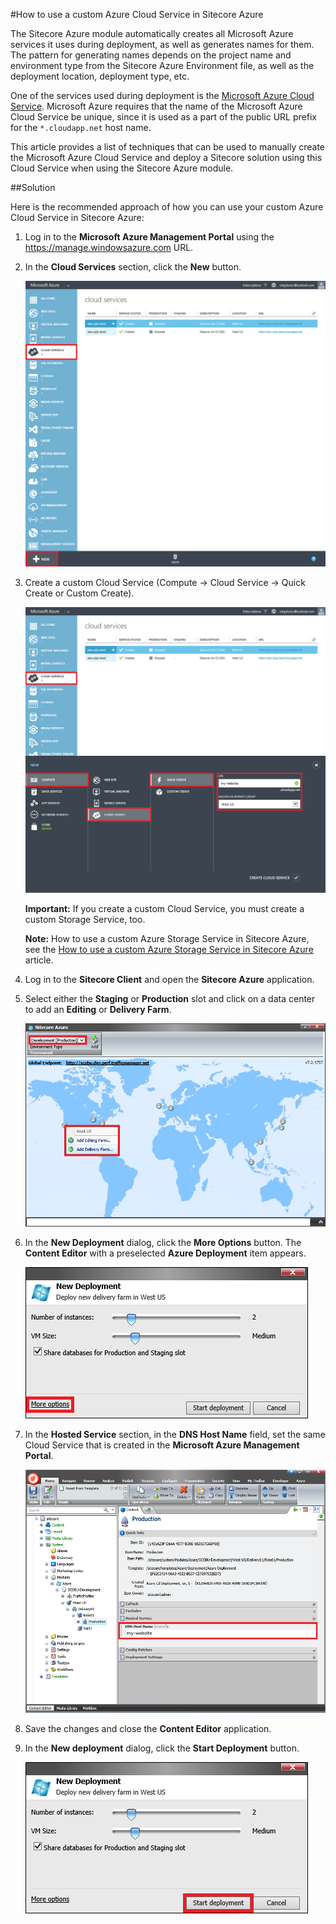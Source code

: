 #How to use a custom Azure Cloud Service in Sitecore Azure

The Sitecore Azure module automatically creates all Microsoft Azure services it uses during deployment, as well as generates names for them. The pattern for generating names depends on the project name and environment type from the Sitecore Azure Environment file, as well as the deployment location, deployment type, etc.

One of the services used during deployment is the [Microsoft Azure Cloud Service](https://msdn.microsoft.com/en-us/library/azure/jj155995.aspx). Microsoft Azure requires that the name of the Microsoft Azure Cloud Service be unique, since it is used as a part of the public URL prefix for the `*.cloudapp.net` host name.

This article provides a list of techniques that can be used to manually create the Microsoft Azure Cloud Service and deploy a Sitecore solution using this Cloud Service when using the Sitecore Azure module.

##Solution

Here is the recommended approach of how you can use your custom Azure Cloud Service in Sitecore Azure:

1. Log in to the **Microsoft Azure Management Portal** using the https://manage.windowsazure.com URL.
 
2. In the **Cloud Services** section, click the **New** button.

   ![](./media/how-to-use-a-custom-azure-cloud-service-in-sitecore-azure/AzureManagementPortal-01.png)

3. Create a custom Cloud Service (Compute -> Cloud Service -> Quick Create or Custom Create).

   ![](./media/how-to-use-a-custom-azure-cloud-service-in-sitecore-azure/AzureManagementPortal-02.png)
   
   **Important:** If you create a custom Cloud Service, you must create a custom Storage Service, too.
   
   **Note:** How to use a custom Azure Storage Service in Sitecore Azure, see the [How to use a custom Azure Storage Service in Sitecore Azure](how-to-use-a-custom-azure-storage-service-in-sitecore-azure.md) article.

4. Log in to the **Sitecore Client** and open the **Sitecore Azure** application.

5. Select either the **Staging** or **Production** slot and click on a data center to add an **Editing** or **Delivery Farm**. 

   ![](./media/how-to-use-a-custom-azure-cloud-service-in-sitecore-azure/SitecoreAzure-01.png)
   
6. In the **New Deployment** dialog, click the **More Options** button. The **Content Editor** with a preselected **Azure Deployment** item appears.

   ![](./media/how-to-use-a-custom-azure-cloud-service-in-sitecore-azure/SitecoreAzure-02.png)

7. In the **Hosted Service** section, in the **DNS Host Name** field, set the same Cloud Service that is created in the **Microsoft Azure Management Portal**.

   ![](./media/how-to-use-a-custom-azure-cloud-service-in-sitecore-azure/SitecoreAzure-03.png)
   
8. Save the changes and close the **Content Editor** application.

9. In the **New deployment** dialog, click the **Start Deployment** button.
   
   ![](./media/how-to-use-a-custom-azure-cloud-service-in-sitecore-azure/SitecoreAzure-04.png)